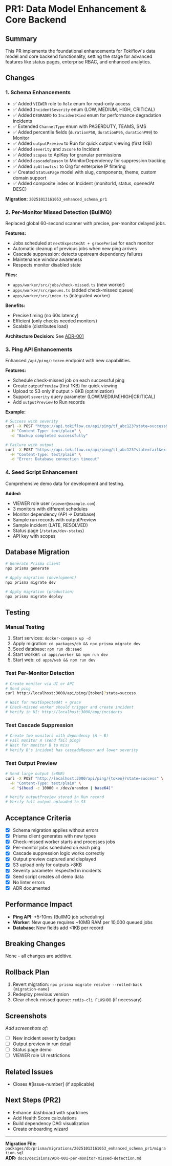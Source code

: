 # PR1: Data Model Enhancement & Core Backend

## Summary
This PR implements the foundational enhancements for Tokiflow's data model and core backend functionality, setting the stage for advanced features like status pages, enterprise RBAC, and enhanced analytics.

## Changes

### 1. Schema Enhancements
- ✅ Added `VIEWER` role to `Role` enum for read-only access
- ✅ Added `IncidentSeverity` enum (LOW, MEDIUM, HIGH, CRITICAL)
- ✅ Added `DEGRADED` to `IncidentKind` enum for performance degradation incidents
- ✅ Extended `ChannelType` enum with PAGERDUTY, TEAMS, SMS
- ✅ Added percentile fields (`durationP50`, `durationP95`, `durationP99`) to Monitor
- ✅ Added `outputPreview` to Run for quick output viewing (first 1KB)
- ✅ Added `severity` and `zScore` to Incident
- ✅ Added `scopes` to ApiKey for granular permissions
- ✅ Added `cascadeReason` to MonitorDependency for suppression tracking
- ✅ Added `ipAllowlist` to Org for enterprise IP filtering
- ✅ Created `StatusPage` model with slug, components, theme, custom domain support
- ✅ Added composite index on Incident (monitorId, status, openedAt DESC)

**Migration:** `20251013161053_enhanced_schema_pr1`

### 2. Per-Monitor Missed Detection (BullMQ)
Replaced global 60-second scanner with precise, per-monitor delayed jobs.

**Features:**
- Jobs scheduled at `nextExpectedAt + gracePeriod` for each monitor
- Automatic cleanup of previous jobs when new ping arrives
- Cascade suppression: detects upstream dependency failures
- Maintenance window awareness
- Respects monitor disabled state

**Files:**
- `apps/worker/src/jobs/check-missed.ts` (new worker)
- `apps/worker/src/queues.ts` (added check-missed queue)
- `apps/worker/src/index.ts` (integrated worker)

**Benefits:**
- Precise timing (no 60s latency)
- Efficient (only checks needed monitors)
- Scalable (distributes load)

**Architecture Decision:** See [ADR-001](./decisions/ADR-001-per-monitor-missed-detection.md)

### 3. Ping API Enhancements
Enhanced `/api/ping/:token` endpoint with new capabilities.

**Features:**
- Schedule check-missed job on each successful ping
- Create `outputPreview` (first 1KB) for quick viewing
- Upload to S3 only if output > 8KB (optimization)
- Support `severity` query parameter (LOW|MEDIUM|HIGH|CRITICAL)
- Add `outputPreview` to Run records

**Example:**
```bash
# Success with severity
curl -X POST "https://api.tokiflow.co/api/ping/tf_abc123?state=success&severity=medium" \
  -H "Content-Type: text/plain" \
  -d "Backup completed successfully"

# Failure with output
curl -X POST "https://api.tokiflow.co/api/ping/tf_abc123?state=fail&exitCode=1&severity=critical" \
  -H "Content-Type: text/plain" \
  -d "Error: Database connection timeout"
```

### 4. Seed Script Enhancement
Comprehensive demo data for development and testing.

**Added:**
- VIEWER role user (`viewer@example.com`)
- 3 monitors with different schedules
- Monitor dependency (API → Database)
- Sample run records with outputPreview
- Sample incident (LATE, RESOLVED)
- Status page (`/status/dev-status`)
- API key with scopes

## Database Migration
```bash
# Generate Prisma client
npx prisma generate

# Apply migration (development)
npx prisma migrate dev

# Apply migration (production)
npx prisma migrate deploy
```

## Testing

### Manual Testing
1. Start services: `docker-compose up -d`
2. Apply migration: `cd packages/db && npx prisma migrate dev`
3. Seed database: `npm run db:seed`
4. Start worker: `cd apps/worker && npm run dev`
5. Start web: `cd apps/web && npm run dev`

### Test Per-Monitor Detection
```bash
# Create monitor via UI or API
# Send ping
curl http://localhost:3000/api/ping/{token}?state=success

# Wait for nextExpectedAt + grace
# Check-missed worker should trigger and create incident
# Verify in UI: http://localhost:3000/app/incidents
```

### Test Cascade Suppression
```bash
# Create two monitors with dependency (A → B)
# Fail monitor A (send fail ping)
# Wait for monitor B to miss
# Verify B's incident has cascadeReason and lower severity
```

### Test Output Preview
```bash
# Send large output (>8KB)
curl -X POST "http://localhost:3000/api/ping/{token}?state=success" \
  -H "Content-Type: text/plain" \
  -d "$(head -c 10000 < /dev/urandom | base64)"

# Verify outputPreview stored in Run record
# Verify full output uploaded to S3
```

## Acceptance Criteria
- [x] Schema migration applies without errors
- [x] Prisma client generates with new types
- [x] Check-missed worker starts and processes jobs
- [x] Per-monitor jobs scheduled on each ping
- [x] Cascade suppression logic works correctly
- [x] Output preview captured and displayed
- [x] S3 upload only for outputs >8KB
- [x] Severity parameter respected in incidents
- [x] Seed script creates all demo data
- [x] No linter errors
- [x] ADR documented

## Performance Impact
- **Ping API**: +5-10ms (BullMQ job scheduling)
- **Worker**: New queue requires ~10MB RAM per 10,000 queued jobs
- **Database**: New fields add <1KB per record

## Breaking Changes
None - all changes are additive.

## Rollback Plan
1. Revert migration: `npx prisma migrate resolve --rolled-back {migration-name}`
2. Redeploy previous version
3. Clear check-missed queue: `redis-cli FLUSHDB` (if necessary)

## Screenshots
_Add screenshots of:_
- [ ] New incident severity badges
- [ ] Output preview in run detail
- [ ] Status page demo
- [ ] VIEWER role UI restrictions

## Related Issues
- Closes #[issue-number] (if applicable)

## Next Steps (PR2)
- Enhance dashboard with sparklines
- Add Health Score calculations
- Build dependency DAG visualization
- Create onboarding wizard

---

**Migration File:** `packages/db/prisma/migrations/20251013161053_enhanced_schema_pr1/migration.sql`  
**ADR:** `docs/decisions/ADR-001-per-monitor-missed-detection.md`

